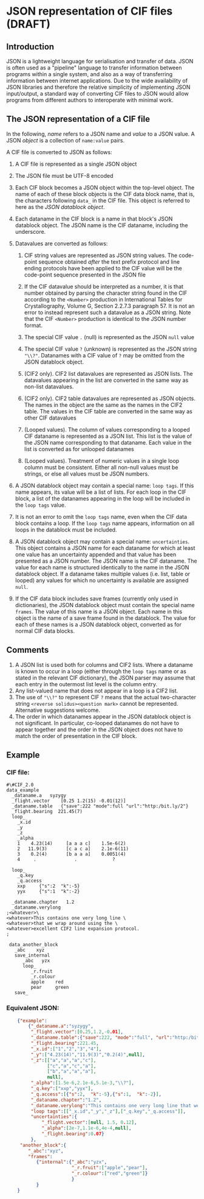 # JSON representation of CIF files (DRAFT)

## Introduction

JSON is a lightweight language for serialisation and transfer of data.  JSON is
often used as a "pipeline" language to transfer information between programs within
a single system, and also as a way of transferring information between 
internet applications.  Due to the wide availability of JSON libraries and
therefore the relative simplicity of implementing JSON input/output, a
standard way of converting CIF files to JSON would allow programs from different
authors to interoperate with minimal work.

## The JSON representation of a CIF file

In the following, *name* refers to a JSON name and *value* to a JSON value. A
JSON *object* is a collection of `name:value` pairs.

A CIF file is converted to JSON as follows:

1. A CIF file is represented as a single JSON object
2. The JSON file must be UTF-8 encoded
3. Each CIF block becomes a JSON object within the top-level object. The name of each 
of these block objects is the CIF data block name, that is, the characters following
`data_` in the CIF file. This object is referred to here as the *JSON datablock object*.
4. Each dataname in the CIF block is a name in that block's JSON datablock object. The JSON name
is the CIF dataname, including the underscore.

5. Datavalues are converted as follows:

   1. CIF string values are represented as JSON string values. The
  code-point sequence obtained *after* the text prefix protocol and line ending
  protocols have been applied to the CIF value will be the
  code-point sequence presented in the JSON file
  
   2. If the CIF datavalue should be interpreted as a number, it is
  that number obtained by parsing the character string found in the
  CIF according to the `<Number>` production in International Tables
  for Crystallography, Volume G, Section 2.2.7.3 paragraph 57. It is
  not an error to instead represent such a datavalue as a JSON string. Note that
  the CIF `<Number>` production is identical to the JSON number format.
   3. The special CIF value `.` (null) is represented as the JSON `null` value
   4. The special CIF value `?` (unknown) is represented as the JSON string `"\\?"`. Datanames
  with a CIF value of `?` may be omitted from the JSON datablock object.
   5. (CIF2 only).  CIF2 list datavalues are represented as JSON lists. The datavalues appearing
  in the list are converted in the same way as non-list datavalues.
   6. (CIF2 only).  CIF2 table datavalues are represented as JSON objects. The names in the object
  are the same as the names in the CIF2 table. The values in the CIF table are converted in the same
  way as other CIF datavalues
   7. (Looped values). The column of values corresponding to a looped
  CIF dataname is represented as a JSON list. This list is the value of
  the JSON name corresponding to that dataname. Each value in the list
  is converted as for unlooped datanames
   8. (Looped values). Treatment of numeric values in a single loop column must
  be consistent. Either all non-null values must be strings, or else all values must
  be JSON numbers.
  
6. A JSON datablock object may contain a special name: `loop tags`.  If this name
appears, its value will be a list of lists.  For each loop in the CIF block,
a list of the datanames appearing in the loop will be included in the `loop tags` value.
7. It is not an error to omit the `loop tags` name, even when the CIF data block contains
a loop. If the `loop tags` name appears, information on all loops in the datablock must be
included.
8. A JSON datablock object may contain a special name:
`uncertainties`.  This object contains a JSON name for each dataname
for which at least one value has an uncertainty appended and that
value has been presented as a JSON number. The JSON
name is the CIF dataname.  The value for each name is structured
identically to the name in the JSON datablock object.  If a dataname
takes multiple values (i.e. list, table or looped) any values for
which no uncertainty is available are assigned `null`.
9. If the CIF data block includes save frames (currently only used in dictionaries), 
the JSON datablock object must contain the special name `frames`. The value of this name
is a JSON object. Each name in this object is the name of a save frame
found in the datablock. The value for each of these names is a JSON datablock object, converted
as for normal CIF data blocks.
  
## Comments

1. A JSON list is used both for columns and CIF2 lists.  Where a
dataname is known to occur in a loop (either through the `loop tags` name
or as stated in the relevant CIF dictionary), the JSON parser may assume
that each entry in the outermost list level is the column entry.
1. Any list-valued name that does not appear in a loop is a CIF2 list.
1. The use of `"\\?"` to represent CIF `?` means that the actual two-character string
`<reverse solidus><question mark>` cannot be represented. Alternative suggestions welcome.
1. The order in which datanames appear in the JSON datablock object is not significant. In particular,
co-looped datanames do not have to appear together and the order in the JSON object
does not have to match the order of presentation in the CIF block.

## Example

### CIF file:


    #\#CIF_2.0
    data_example
      _dataname.a   syzygy
      _flight.vector    [0.25 1.2(15) -0.01(12)]
      _dataname.table   {"save":222 "mode":full "url":"http:/bit.ly/2"}
      _flight.bearing  221.45(7)
      loop_
        _x.id
        _y
        _z
        _alpha
        1    4.23(14)     [a a a c]    1.5e-6(2)
        2   11.9(3)       [c a c a]    2.1e-6(11)
        3    0.2(4)       [b a a a]    0.0051(4)
        4     .              .             ?
        
      loop_
        _q.key
        _q.access
        xxp     {"s":2  "k":-5}
        yyx     {"s":1  "k":-2}
        
      _dataname.chapter   1.2
      _dataname.verylong
    ;<whatever>\
    <whatever>This contains one very long line \
    <whatever>that we wrap around using the \
    <whatever>excellent CIF2 line expansion protocol.
    ;
 
     data_another_block
       _abc    xyz
       save_internal
          _abc   yzx
          loop_
             _r.fruit
             _r.colour
             apple    red
             pear     green
       save_

### Equivalent JSON:

```json
    {"example":
        {"_dataname.a":"syzygy",
         "_flight.vector":[0.25,1.2,-0.01],
         "_dataname.table":{"save":222, "mode":"full", "url":"http:/bit.ly/2"},
         "_flight.bearing":221.45,
         "_x.id":["1","2","3","4"],
         "_y":["4.23(14)","11.9(3)","0.2(4)",null],
         "_z":[["a","a","a","c"],
               ["c","a","c","a"],
               ["b","a","a","a"],
               null],
         "_alpha":[1.5e-6,2.1e-6,5.1e-3,"\\?"],
         "_q.key":["xxp","yyx"],
         "_q.access":[{"s":2,  "k":-5},{"s":1,  "k":-2}],
         "_dataname.chapter":"1.2",
         "_dataname.verylong":"This contains one very long line that we wrap around using the excellent CIF2 line expansion protocol.",
         "loop tags":[["_x.id","_y","_z"],["_q.key","_q.access"]],
         "uncertainties":{
             "_flight.vector":[null, 1.5, 0.12],
             "_alpha":[2e-7,1.1e-6,4e-4,null],
             "_flight.bearing":0.07}
         },
     "another_block":{
        "_abc":"xyz",
        "frames":
           {"internal":{"_abc":"yzx",
                        "_r.fruit":["apple","pear"],
                        "_r.colour":["red","green"]}
                        }
           }
    }
```

